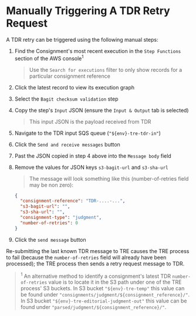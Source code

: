 # Manually Triggering A TDR Retry Request

A TDR retry can be triggered using the following manual steps:

1. Find the Consignment's most recent execution in the `Step Functions`
    section of the AWS console<sup>1</sup>

    > Use the `Search for executions` filter to only show records for a
        particular consignment reference

2. Click the latest record to view its execution graph
3. Select the `Bagit checksum validation` step
4. Copy the step's `Input` JSON (ensure the `Input & Output` tab is selected)

    > This input JSON is the payload received from TDR

5. Navigate to the TDR input SQS queue (`"${env}-tre-tdr-in"`)
6. Click the `Send and receive messages` button
7. Past the JSON copied in step 4 above into the `Message body` field
8. Remove the values for JSON keys `s3-bagit-url` and `s3-sha-url`

    > The message will look something like this (number-of-retries field may
        be non zero):

    ```json
    {
      "consignment-reference": "TDR-....-...",
      "s3-bagit-url": "",
      "s3-sha-url": "",
      "consignment-type": "judgment",
      "number-of-retries": 0
    }
    ```

9. Click the `send message` button

Re-submitting the last known TDR message to TRE causes the TRE process to fail
(because the `number-of-retries` field will already have been processed); the
TRE process then sends a retry request message to TDR.

> <sup>1</sup> An alternative method to identify a consignment's latest TDR
    `number-of-retries` value is to locate it in the S3 path under one of the
    TRE process' S3 buckets. In S3 bucket `"${env}-tre-temp"` this value can
    be found under `"consignments/judgment/${consignment_reference}/"`. In S3
    bucket `"${env}-tre-editorial-judgment-out"` this value can be found under
    `"parsed/judgment/${consignment_reference}/"`.